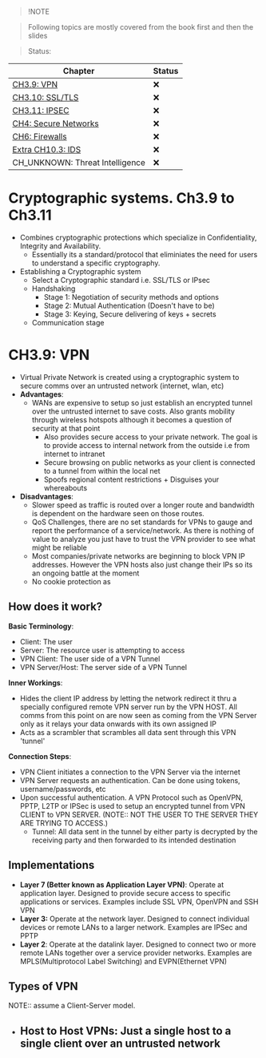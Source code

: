 >!NOTE

>Following topics are mostly covered from the book first and then the slides

>Status:

| Chapter                         | Status |
| ------------------------------- | ------ |
| [CH3.9: VPN](#CH3-9-VPN)                      | :x:    |
| [CH3.10: SSL/TLS](#CH3.10-SSL-TLS)                 | :x:    |
| [CH3.11: IPSEC](#CH3.11-IPSEC)                   | :x:    |
| [CH4: Secure Networks](#CH4-Secure-Networks)            | :x:    |
| [CH6: Firewalls](#CH6-Firewalls)                  | :x:    |
| [Extra CH10.3: IDS](#Extra-CH10.3-IDS)               | :x:    |
| CH_UNKNOWN: Threat Intelligence | :x:       |

<!--
:white_check_mark:
:x:
-->

# Cryptographic systems. Ch3.9 to Ch3.11
- Combines cryptographic protections which specialize in Confidentiality, Integrity and Availability.
	- Essentially its a standard/protocol that eliminiates the need for users to understand a specific cryptography.
- Establishing a Cryptographic system
	- Select a Cryptographic standard i.e. SSL/TLS or IPsec
	- Handshaking
		- Stage 1: Negotiation of security methods and options
		- Stage 2: Mutual Authentication (Doesn't have to be)
		- Stage 3: Keying, Secure delivering of keys + secrets
	- Communication stage
# CH3.9: VPN

- Virtual Private Network is created using a cryptographic system to secure comms over an untrusted network (internet, wlan, etc)
- **Advantages**:
	- WANs are expensive to setup so just establish an encrypted tunnel over the untrusted internet to save costs. Also grants mobility through wireless hotspots although it becomes a question of security at that point
		- Also provides secure access to your private network. The goal is to provide access to internal network from the outside i.e from internet to intranet
		- Secure browsing on public networks as your client is connected to a tunnel from within the local net
		- Spoofs regional content restrictions + Disguises your whereabouts
- **Disadvantages**:
	- Slower speed as traffic is routed over a longer route and bandwidth is dependent on the hardware seen on those routes.
	- QoS Challenges, there are no set standards for VPNs to gauge and report the performance of a service/network. As there is nothing of value to analyze you just have to trust the VPN provider to see what might be reliable
	- Most companies/private networks are beginning to block VPN IP addresses. However the VPN hosts also just change their IPs so its an ongoing battle at the moment
	- No cookie protection as 
## How does it work?

**Basic Terminology**:

- Client: The user
- Server: The resource user is attempting to access
- VPN Client: The user side of a VPN Tunnel
- VPN Server/Host: The server side of a VPN Tunnel

**Inner Workings**:

- Hides the client IP address by letting the network redirect it thru a specially configured remote VPN server run by the VPN HOST. All comms from this point on are now seen as coming from the VPN Server only as it relays your data onwards with its own assigned IP
- Acts as a scrambler that scrambles all data sent through this VPN 'tunnel'

**Connection Steps**:
- VPN Client initiates a connection to the VPN Server via the internet
- VPN Server requests an authentication. Can be done using tokens, username/passwords, etc
- Upon successful authentication. A VPN Protocol such as OpenVPN, PPTP, L2TP or IPSec is used to setup an encrypted tunnel from VPN CLIENT to VPN SERVER. (NOTE:: NOT THE USER TO THE SERVER THEY ARE TRYING TO ACCESS.)
	- Tunnel: All data sent in the tunnel by either party is decrypted by the receiving party and then forwarded to its intended destination

## Implementations
- **Layer 7 (Better known as Application Layer VPN)**: Operate at application layer. Designed to provide secure access to specific applications or services. Examples include SSL VPN, OpenVPN and SSH VPN
- **Layer 3:** Operate at the network layer. Designed to connect individual devices or remote LANs to a larger network. Examples are IPSec and PPTP
- **Layer 2**: Operate at the datalink layer. Designed to connect two or more remote LANs together over a service provider networks. Examples are MPLS(Multiprotocol Label Switching) and EVPN(Ethernet VPN)

## Types of VPN

NOTE:: assume a Client-Server model.

- **Host to Host VPNs**: Just a single host to a single client over an untrusted network
	-